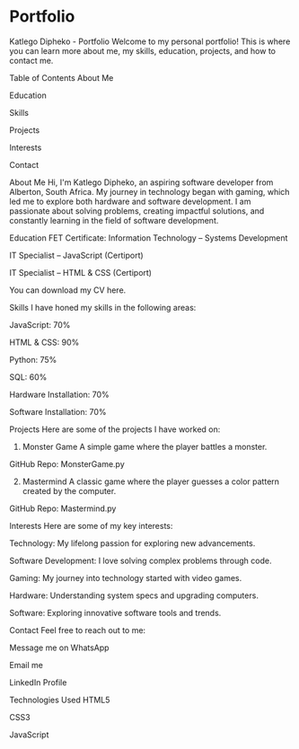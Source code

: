 # Portfolio
Katlego Dipheko - Portfolio
Welcome to my personal portfolio! This is where you can learn more about me, my skills, education, projects, and how to contact me.

Table of Contents
About Me

Education

Skills

Projects

Interests

Contact

About Me
Hi, I'm Katlego Dipheko, an aspiring software developer from Alberton, South Africa. My journey in technology began with gaming, which led me to explore both hardware and software development. I am passionate about solving problems, creating impactful solutions, and constantly learning in the field of software development.

Education
FET Certificate: Information Technology – Systems Development

IT Specialist – JavaScript (Certiport)

IT Specialist – HTML & CSS (Certiport)

You can download my CV here.

Skills
I have honed my skills in the following areas:

JavaScript: 70%

HTML & CSS: 90%

Python: 75%

SQL: 60%

Hardware Installation: 70%

Software Installation: 70%

Projects
Here are some of the projects I have worked on:

1. Monster Game
A simple game where the player battles a monster.

GitHub Repo: MonsterGame.py

2. Mastermind
A classic game where the player guesses a color pattern created by the computer.

GitHub Repo: Mastermind.py

Interests
Here are some of my key interests:

Technology: My lifelong passion for exploring new advancements.

Software Development: I love solving complex problems through code.

Gaming: My journey into technology started with video games.

Hardware: Understanding system specs and upgrading computers.

Software: Exploring innovative software tools and trends.

Contact
Feel free to reach out to me:

Message me on WhatsApp

Email me

LinkedIn Profile

Technologies Used
HTML5

CSS3

JavaScript
